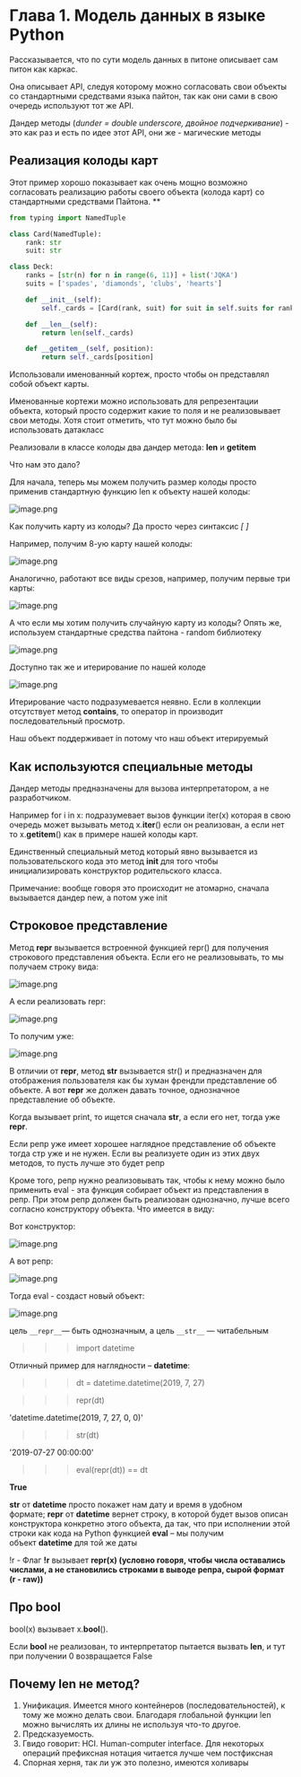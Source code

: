 # Глава 1. Модель данных в языке Python

Рассказывается, что по сути модель данных в питоне описывает сам питон как каркас.

Она описывает API, следуя которому можно согласовать свои объекты со стандартными средствами языка пайтон, так как они сами в свою очередь используют тот же API.

Дандер методы (*dunder = double underscore, двойное подчеркивание*) - это как раз и есть по идее этот API, они же - магические методы

## Реализация колоды карт

Этот пример хорошо показывает как очень мощно возможно согласовать реализацию работы своего объекта (колода карт) со стандартными средствами Пайтона. **

```python
from typing import NamedTuple

class Card(NamedTuple):
    rank: str
    suit: str

class Deck:
    ranks = [str(n) for n in range(6, 11)] + list('JQKA')
    suits = ['spades', 'diamonds', 'clubs', 'hearts']

    def __init__(self):
        self._cards = [Card(rank, suit) for suit in self.suits for rank in self.ranks]

    def __len__(self):
        return len(self._cards)

    def __getitem__(self, position):
        return self._cards[position]
```

Использовали именованный кортеж, просто чтобы он представлял собой объект карты.

Именованные кортежи можно использовать для репрезентации объекта, который просто содержит какие то поля и не реализовывает свои методы. Хотя стоит отметить, что тут можно было бы использовать датакласс

Реализовали в классе колоды два дандер метода:
__len__ и __getitem__

Что нам это дало?

Для начала, теперь мы можем получить размер колоды просто применив стандартную функцию len к объекту нашей колоды:

![image.png](%D0%93%D0%BB%D0%B0%D0%B2%D0%B0%201%20%D0%9C%D0%BE%D0%B4%D0%B5%D0%BB%D1%8C%20%D0%B4%D0%B0%D0%BD%D0%BD%D1%8B%D1%85%20%D0%B2%20%D1%8F%D0%B7%D1%8B%D0%BA%D0%B5%20Python%20eeace154c02445d68ebd760fc5c451a5/image.png)

Как получить карту из колоды? Да просто через синтаксис *[ ]*

Например, получим 8-ую карту нашей колоды:

![image.png](%D0%93%D0%BB%D0%B0%D0%B2%D0%B0%201%20%D0%9C%D0%BE%D0%B4%D0%B5%D0%BB%D1%8C%20%D0%B4%D0%B0%D0%BD%D0%BD%D1%8B%D1%85%20%D0%B2%20%D1%8F%D0%B7%D1%8B%D0%BA%D0%B5%20Python%20eeace154c02445d68ebd760fc5c451a5/image%201.png)

Аналогично, работают все виды срезов, например, получим первые три карты:

![image.png](%D0%93%D0%BB%D0%B0%D0%B2%D0%B0%201%20%D0%9C%D0%BE%D0%B4%D0%B5%D0%BB%D1%8C%20%D0%B4%D0%B0%D0%BD%D0%BD%D1%8B%D1%85%20%D0%B2%20%D1%8F%D0%B7%D1%8B%D0%BA%D0%B5%20Python%20eeace154c02445d68ebd760fc5c451a5/image%202.png)

А что если мы хотим получить случайную карту из колоды? Опять же, используем стандартные средства пайтона - random библиотеку

![image.png](%D0%93%D0%BB%D0%B0%D0%B2%D0%B0%201%20%D0%9C%D0%BE%D0%B4%D0%B5%D0%BB%D1%8C%20%D0%B4%D0%B0%D0%BD%D0%BD%D1%8B%D1%85%20%D0%B2%20%D1%8F%D0%B7%D1%8B%D0%BA%D0%B5%20Python%20eeace154c02445d68ebd760fc5c451a5/image%203.png)

Доступно так же и итерирование по нашей колоде

![image.png](%D0%93%D0%BB%D0%B0%D0%B2%D0%B0%201%20%D0%9C%D0%BE%D0%B4%D0%B5%D0%BB%D1%8C%20%D0%B4%D0%B0%D0%BD%D0%BD%D1%8B%D1%85%20%D0%B2%20%D1%8F%D0%B7%D1%8B%D0%BA%D0%B5%20Python%20eeace154c02445d68ebd760fc5c451a5/image%204.png)

Итерирование часто подразумевается неявно. Если в коллекции отсутствует метод __contains__, то оператор in производит последовательный просмотр.

Наш объект поддерживает in потому что наш объект итерируемый

## Как используются специальные методы

Дандер методы предназначены для вызова интерпретатором, а не разработчиком.

Например for i in x: подразумевает вызов функции iter(x) которая в свою очередь может вызывать метод x.__iter__() если он реализован, а если нет то x.__getitem__() как в примере нашей колоды карт.

Единственный специальный метод который явно вызывается из пользовательского кода это метод __init__ для того чтобы инициализировать конструктор родительского класса.

Примечание: вообще говоря это происходит не атомарно, сначала вызывается дандер new, а потом уже init

## Строковое представление

Метод __repr__ вызывается встроенной функцией repr() для получения строкового представления объекта. Если его не реализовывать, то мы получаем строку вида:

![image.png](%D0%93%D0%BB%D0%B0%D0%B2%D0%B0%201%20%D0%9C%D0%BE%D0%B4%D0%B5%D0%BB%D1%8C%20%D0%B4%D0%B0%D0%BD%D0%BD%D1%8B%D1%85%20%D0%B2%20%D1%8F%D0%B7%D1%8B%D0%BA%D0%B5%20Python%20eeace154c02445d68ebd760fc5c451a5/image%205.png)

А если реализовать repr:

![image.png](%D0%93%D0%BB%D0%B0%D0%B2%D0%B0%201%20%D0%9C%D0%BE%D0%B4%D0%B5%D0%BB%D1%8C%20%D0%B4%D0%B0%D0%BD%D0%BD%D1%8B%D1%85%20%D0%B2%20%D1%8F%D0%B7%D1%8B%D0%BA%D0%B5%20Python%20eeace154c02445d68ebd760fc5c451a5/image%206.png)

То получим уже:

![image.png](%D0%93%D0%BB%D0%B0%D0%B2%D0%B0%201%20%D0%9C%D0%BE%D0%B4%D0%B5%D0%BB%D1%8C%20%D0%B4%D0%B0%D0%BD%D0%BD%D1%8B%D1%85%20%D0%B2%20%D1%8F%D0%B7%D1%8B%D0%BA%D0%B5%20Python%20eeace154c02445d68ebd760fc5c451a5/image%207.png)

В отличии от __repr__, метод __str__ вызывается str() и предназначен для отображения пользователя как бы хуман френдли представление об объекте. А вот __repr__ же должен давать точное, однозначное представление об объекте.

Когда вызывает print, то ищется сначала __str__, а если его нет, тогда уже __repr__.

Если репр уже имеет хорошее наглядное представление об объекте тогда стр уже и не нужен. Если вы реализуете один из этих двух методов, то пусть лучше это будет репр

Кроме того, репр нужно реализовывать так, чтобы к нему можно было применить eval - эта функция собирает объект из представления в репр. При этом репр должен быть реализован однозначно, лучше всего согласно конструктору объекта. Что имеется в виду:

Вот конструктор:

![image.png](%D0%93%D0%BB%D0%B0%D0%B2%D0%B0%201%20%D0%9C%D0%BE%D0%B4%D0%B5%D0%BB%D1%8C%20%D0%B4%D0%B0%D0%BD%D0%BD%D1%8B%D1%85%20%D0%B2%20%D1%8F%D0%B7%D1%8B%D0%BA%D0%B5%20Python%20eeace154c02445d68ebd760fc5c451a5/image%208.png)

А вот репр:

![image.png](%D0%93%D0%BB%D0%B0%D0%B2%D0%B0%201%20%D0%9C%D0%BE%D0%B4%D0%B5%D0%BB%D1%8C%20%D0%B4%D0%B0%D0%BD%D0%BD%D1%8B%D1%85%20%D0%B2%20%D1%8F%D0%B7%D1%8B%D0%BA%D0%B5%20Python%20eeace154c02445d68ebd760fc5c451a5/image%209.png)

Тогда eval - создаст новый объект:

![image.png](%D0%93%D0%BB%D0%B0%D0%B2%D0%B0%201%20%D0%9C%D0%BE%D0%B4%D0%B5%D0%BB%D1%8C%20%D0%B4%D0%B0%D0%BD%D0%BD%D1%8B%D1%85%20%D0%B2%20%D1%8F%D0%B7%D1%8B%D0%BA%D0%B5%20Python%20eeace154c02445d68ebd760fc5c451a5/image%2010.png)

цель `__repr__`— быть однозначным, а цель `__str__` — читабельным

>>> import datetime

Отличный пример для наглядности – **datetime**:

>>> dt = datetime.datetime(2019, 7, 27)

>>> repr(dt)

'datetime.datetime(2019, 7, 27, 0, 0)'

>>> str(dt)

'2019-07-27 00:00:00'

>>> eval(repr(dt)) == dt

**True**

**str** от **datetime** просто покажет нам дату и время в удобном формате; **repr** от **datetime** вернет строку, в которой будет вызов описан конструктора конкретно этого объекта, да так, что при исполнении этой строки как кода на Python функцией **eval** – мы получим объект **datetime** для той же даты

!r - Флаг **!r** вызывает **repr(x) (условно говоря, чтобы числа оставались числами, а не становились строками в выводе репра, сырой формат (r - raw))**

## Про bool

bool(x) вызывает x.__bool__().

Если __bool__ не реализован, то интерпретатор пытается вызвать __len__, и тут при получении 0 возвращается False

## Почему len не метод?

1. Унификация. 
Имеется много контейнеров (последовательностей), к тому же можно делать свои.
Благодаря глобальной функции len можно вычислять их длины не используя что-то другое.
2. Предсказуемость.
3. Гвидо говорит:
HCI. Human-computer interface. Для некоторых операций префиксная нотация читается лучше чем постфиксная
4. Спорная херня, так ли уж это полезно, имеются холивары